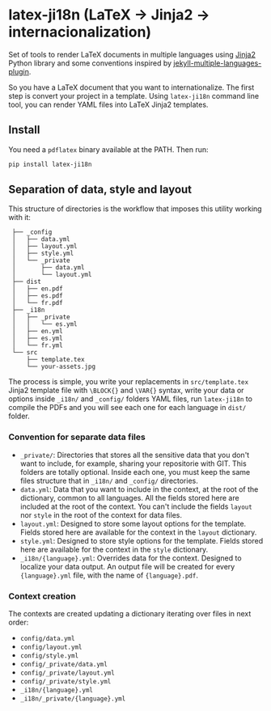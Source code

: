 # latex-ji18n (LaTeX -> Jinja2 -> internacionalization)

Set of tools to render LaTeX documents in multiple languages using
 [Jinja2][jinja2-link] Python library and some conventions inspired by
 [jekyll-multiple-languages-plugin][jekyll-multiple-languages-plugin-link].

So you have a LaTeX document that you want to internationalize. The first step
 is convert your project in a template. Using `latex-ji18n` command line tool,
 you can render YAML files into LaTeX Jinja2 templates.

## Install

You need a `pdflatex` binary available at the PATH. Then run:

```bash
pip install latex-ji18n
```

## Separation of data, style and layout

This structure of directories is the workflow that imposes this utility
 working with it:

```tree
 ├── _config
 │   ├── data.yml
 │   ├── layout.yml
 │   ├── style.yml
 │   └── _private
 │       ├── data.yml
 │       └── layout.yml
 ├── dist
 │   ├── en.pdf
 │   ├── es.pdf
 │   └── fr.pdf
 ├── _i18n
 │   ├── _private
 │   │   └── es.yml
 │   ├── en.yml
 │   ├── es.yml
 │   └── fr.yml
 └── src
     ├── template.tex
     └── your-assets.jpg
```

The process is simple, you write your replacements in `src/template.tex`
 Jinja2 template file with `\BLOCK{}` and `\VAR{}` syntax, write your
 data or options inside `_i18n/` and `_config/` folders YAML files,
 run `latex-ji18n` to compile the PDFs and you will see each one for each
 language in `dist/` folder.

### Convention for separate data files

- `_private/`: Directories that stores all the sensitive data that you don't
 want to include, for example, sharing your repositorie with GIT. This folders
 are totally optional. Inside each one, you must keep the same files structure
 that in `_i18n/` and `_config/` directories.
- `data.yml`: Data that you want to include in the context, at the root
 of the dictionary, common to all languages. All the fields stored here are
 included at the root of the context. You can't include the fields `layout`
 nor `style` in the root of the context for data files.
- `layout.yml`: Designed to store some layout options for the template. Fields
 stored here are available for the context in the `layout` dictionary.
- `style.yml`: Designed to store style options for the template. Fields
 stored here are available for the context in the `style` dictionary.
- `_i18n/{language}.yml`: Overrides data for the context. Designed to localize
 your data output. An output file will be created for every `{language}.yml`
 file, with the name of `{language}.pdf`.

### Context creation

The contexts are created updating a dictionary iterating over files in next
 order:

- `config/data.yml`
- `config/layout.yml`
- `config/style.yml`
- `config/_private/data.yml`
- `config/_private/layout.yml`
- `config/_private/style.yml`
- `_i18n/{language}.yml`
- `_i18n/_private/{language}.yml`

[jinja2-link]: https://jinja.palletsprojects.com
[jekyll-multiple-languages-plugin-link]: https://github.com/kurtsson/jekyll-multiple-languages-plugin
